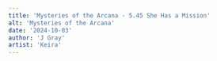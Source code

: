 ```yaml
---
title: 'Mysteries of the Arcana - 5.45 She Has a Mission'
alt: 'Mysteries of the Arcana'
date: '2024-10-03'
author: 'J Gray'
artist: 'Keira'
---
```

